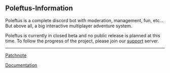 ## Poleftus-Information

Poleftus is a complete discord bot with moderation, management, fun, etc... But above all, a big interactive multiplayer adventure system.

Poleftus is currently in closed beta and no public release is planned at this time. To follow the progress of the project, please join our [support](https://discord.gg/CrQ7UTN8am) server.

---

[Patchnote](https://github.com/PoNexiOFF/Poleftus-Information/blob/main/patchnote.md)

[Documentation](https://github.com/PoNexiOFF/Poleftus-Information/blob/main/documentation.md)
